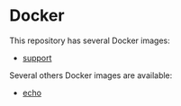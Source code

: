 # Docker

This repository has several Docker images:
  * [support](./support)
  
Several others Docker images are available:
  * [echo](../Python/web/echo)
